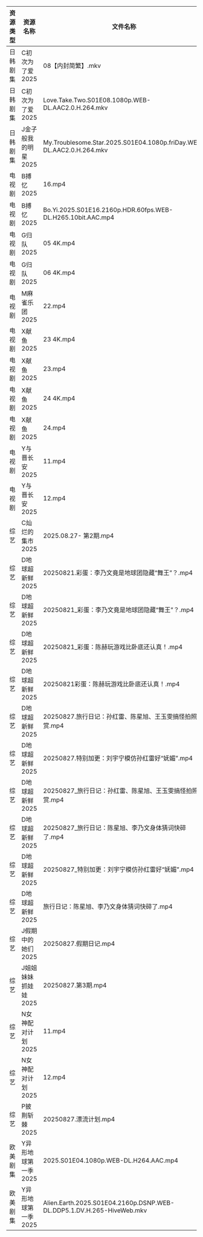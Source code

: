 | 资源类型 | 资源名称         | 文件名称                                                                  | 分享链接                                 | 更新时间                |
| ---- | ------------ | --------------------------------------------------------------------- | ------------------------------------ | ------------------- |
| 日韩剧集 | C初次为了爱2025   | 08【内封简繁】.mkv                                                          | https://pan.quark.cn/s/0523b5d1b795  | 2025-08-27 16:15:57 |
| 日韩剧集 | C初次为了爱2025   | Love.Take.Two.S01E08.1080p.WEB-DL.AAC2.0.H.264.mkv                    | https://pan.quark.cn/s/0523b5d1b795  | 2025-08-27 16:15:52 |
| 日韩剧集 | J金子般我的明星2025 | My.Troublesome.Star.2025.S01E04.1080p.friDay.WEB-DL.AAC2.0.H.264.mkv  | https://pan.quark.cn/s/10be8bbe13e5  | 2025-08-27 01:18:24 |
| 电视剧  | B搏忆2025      | 16.mp4                                                                | https://pan.quark.cn/s/4a3ccf303089  | 2025-08-27 16:15:25 |
| 电视剧  | B搏忆2025      | Bo.Yi.2025.S01E16.2160p.HDR.60fps.WEB-DL.H265.10bit.AAC.mp4           | https://pan.quark.cn/s/4a3ccf303089  | 2025-08-27 16:15:27 |
| 电视剧  | G归队2025      | 05 4K.mp4                                                             | https://www.alipan.com/s/Nf8CFYt1xod | 2025-08-27 08:00:13 |
| 电视剧  | G归队2025      | 06 4K.mp4                                                             | https://www.alipan.com/s/Nf8CFYt1xod | 2025-08-27 08:00:12 |
| 电视剧  | M麻雀乐团2025    | 22.mp4                                                                | https://pan.quark.cn/s/6f7fe24c7e8f  | 2025-08-27 10:20:49 |
| 电视剧  | X献鱼2025      | 23 4K.mp4                                                             | https://www.alipan.com/s/RdyreAB7CLk | 2025-08-27 18:01:05 |
| 电视剧  | X献鱼2025      | 23.mp4                                                                | https://www.alipan.com/s/RdyreAB7CLk | 2025-08-27 18:01:04 |
| 电视剧  | X献鱼2025      | 24 4K.mp4                                                             | https://www.alipan.com/s/RdyreAB7CLk | 2025-08-27 18:01:04 |
| 电视剧  | X献鱼2025      | 24.mp4                                                                | https://www.alipan.com/s/RdyreAB7CLk | 2025-08-27 18:01:03 |
| 电视剧  | Y与晋长安2025    | 11.mp4                                                                | https://www.alipan.com/s/aMEzRwvUo21 | 2025-08-27 18:56:59 |
| 电视剧  | Y与晋长安2025    | 12.mp4                                                                | https://www.alipan.com/s/aMEzRwvUo21 | 2025-08-27 18:56:58 |
| 综艺   | C灿烂的集市2025   | 2025.08.27-  第2期.mp4                                                  | https://pan.quark.cn/s/b9e7edeff96e  | 2025-08-27 16:31:53 |
| 综艺   | D地球超新鲜2025   | 20250821.彩蛋：李乃文竟是地球团隐藏“舞王”？.mp4                                       | https://www.alipan.com/s/RYH2797MVWw | 2025-08-27 14:01:18 |
| 综艺   | D地球超新鲜2025   | 20250821_彩蛋：李乃文竟是地球团隐藏“舞王”？.mp4                                       | https://www.alipan.com/s/RYH2797MVWw | 2025-08-27 15:01:21 |
| 综艺   | D地球超新鲜2025   | 20250821_彩蛋：陈赫玩游戏比卧底还认真！.mp4                                          | https://www.alipan.com/s/RYH2797MVWw | 2025-08-27 15:01:21 |
| 综艺   | D地球超新鲜2025   | 20250821彩蛋：陈赫玩游戏比卧底还认真！.mp4                                           | https://www.alipan.com/s/RYH2797MVWw | 2025-08-27 14:01:17 |
| 综艺   | D地球超新鲜2025   | 20250827.旅行日记：孙红雷、陈星旭、王玉雯搞怪拍照大赏.mp4                                   | https://www.alipan.com/s/RYH2797MVWw | 2025-08-27 14:01:17 |
| 综艺   | D地球超新鲜2025   | 20250827.特别加更：刘宇宁模仿孙红雷好“妩媚”.mp4                                       | https://www.alipan.com/s/RYH2797MVWw | 2025-08-27 14:01:16 |
| 综艺   | D地球超新鲜2025   | 20250827_旅行日记：孙红雷、陈星旭、王玉雯搞怪拍照大赏.mp4                                   | https://www.alipan.com/s/RYH2797MVWw | 2025-08-27 15:01:20 |
| 综艺   | D地球超新鲜2025   | 20250827_旅行日记：陈星旭、李乃文身体猜词快碎了.mp4                                      | https://www.alipan.com/s/RYH2797MVWw | 2025-08-27 15:01:19 |
| 综艺   | D地球超新鲜2025   | 20250827_特别加更：刘宇宁模仿孙红雷好“妩媚”.mp4                                       | https://www.alipan.com/s/RYH2797MVWw | 2025-08-27 15:01:19 |
| 综艺   | D地球超新鲜2025   | 旅行日记：陈星旭、李乃文身体猜词快碎了.mp4                                               | https://www.alipan.com/s/RYH2797MVWw | 2025-08-27 14:01:15 |
| 综艺   | J假期中的她们2025  | 20250827.假期日记.mp4                                                     | https://pan.quark.cn/s/7a645271de8d  | 2025-08-27 16:32:58 |
| 综艺   | J姐姐妹妹抓娃娃2025 | 20250827.第3期.mp4                                                      | https://pan.quark.cn/s/1f1c2cfb3ccb  | 2025-08-27 16:33:12 |
| 综艺   | N女神配对计划2025  | 11.mp4                                                                | https://pan.quark.cn/s/86f4eacd4309  | 2025-08-27 16:34:53 |
| 综艺   | N女神配对计划2025  | 12.mp4                                                                | https://pan.quark.cn/s/86f4eacd4309  | 2025-08-27 16:34:50 |
| 综艺   | P披荆斩棘2025    | 20250827.漂流计划.mp4                                                     | https://pan.quark.cn/s/9ae1eb01008d  | 2025-08-27 16:35:05 |
| 欧美剧集 | Y异形地球第一季2025 | 2025.S01E04.1080p.WEB-DL.H264.AAC.mp4                                 | https://pan.quark.cn/s/414812145daa  | 2025-08-27 16:28:49 |
| 欧美剧集 | Y异形地球第一季2025 | Alien.Earth.2025.S01E04.2160p.DSNP.WEB-DL.DDP5.1.DV.H.265-HiveWeb.mkv | https://pan.quark.cn/s/414812145daa  | 2025-08-27 16:28:52 |
